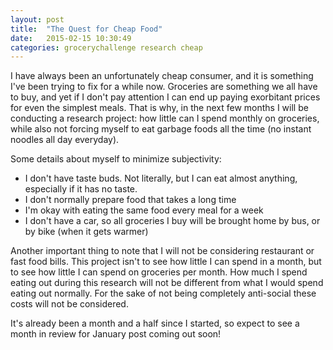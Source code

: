 ```yaml
---
layout: post
title:  "The Quest for Cheap Food"
date:   2015-02-15 10:30:49
categories: grocerychallenge research cheap
---
```

I have always been an unfortunately cheap consumer, and it is something I've been trying to fix for a while now. Groceries are something we all have to buy, and yet if I don't pay attention I can end up paying exorbitant prices for even the simplest meals. That is why, in the next few months I will be conducting a research project: how little can I spend monthly on groceries, while also not forcing myself to eat garbage foods all the time (no instant noodles all day everyday).

Some details about myself to minimize subjectivity:
- I don't have taste buds. Not literally, but I can eat almost anything, especially if it has no taste.
- I don't normally prepare food that takes a long time
- I'm okay with eating the same food every meal for a week
- I don't have a car, so all groceries I buy will be brought home by bus, or by bike (when it gets warmer)

Another important thing to note that I will not be considering restaurant or fast food bills. This project isn't to see how little I can spend in a month, but to see how little I can spend on groceries per month. How much I spend eating out during this research will not be different from what I would spend eating out normally. For the sake of not being completely anti-social these costs will not be considered.

It's already been a month and a half since I started, so expect to see a month in review for January post coming out soon!
